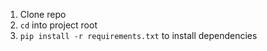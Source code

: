 1) Clone repo
2) `cd` into project root
3) `pip install -r requirements.txt` to install dependencies